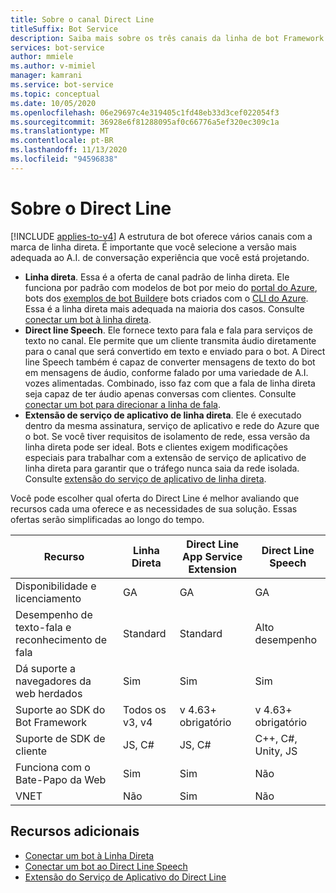 ```yaml
---
title: Sobre o canal Direct Line
titleSuffix: Bot Service
description: Saiba mais sobre os três canais da linha de bot Framework Direct. Selecione o canal a ser usado para integrar os bots em aplicativos móveis, páginas da Web e outros aplicativos.
services: bot-service
author: mmiele
ms.author: v-mimiel
manager: kamrani
ms.service: bot-service
ms.topic: conceptual
ms.date: 10/05/2020
ms.openlocfilehash: 06e29697c4e319405c1fd48eb33d3cef022054f3
ms.sourcegitcommit: 36928e6f81288095af0c66776a5ef320ec309c1a
ms.translationtype: MT
ms.contentlocale: pt-BR
ms.lasthandoff: 11/13/2020
ms.locfileid: "94596838"
---
```

# <a name="about-direct-line"></a>Sobre o Direct Line
[!INCLUDE [applies-to-v4](includes/applies-to-v4-current.md)]
A estrutura de bot oferece vários canais com a marca de linha direta. É importante que você selecione a versão mais adequada ao A.I. de conversação experiência que você está projetando.


- **Linha direta**. Essa é a oferta de canal padrão de linha direta. Ele funciona por padrão com modelos de bot por meio do [portal do Azure](https://ms.portal.azure.com/), bots dos [exemplos de bot Builder](https://github.com/Microsoft/BotBuilder-Samples/blob/main/README.md)e bots criados com o [CLI do Azure](https://docs.microsoft.com/cli/azure/what-is-azure-cli). Essa é a linha direta mais adequada na maioria dos casos. Consulte [conectar um bot à linha direta](bot-service-channel-connect-directline.md).
- **Direct line Speech**. Ele fornece texto para fala e fala para serviços de texto no canal. Ele permite que um cliente transmita áudio diretamente para o canal que será convertido em texto e enviado para o bot. A Direct line Speech também é capaz de converter mensagens de texto do bot em mensagens de áudio, conforme falado por uma variedade de A.I. vozes alimentadas. Combinado, isso faz com que a fala de linha direta seja capaz de ter áudio apenas conversas com clientes. Consulte [conectar um bot para direcionar a linha de fala](bot-service-channel-connect-directlinespeech.md).
- **Extensão de serviço de aplicativo de linha direta**. Ele é executado dentro da mesma assinatura, serviço de aplicativo e rede do Azure que o bot. Se você tiver requisitos de isolamento de rede, essa versão da linha direta pode ser ideal. Bots e clientes exigem modificações especiais para trabalhar com a extensão de serviço de aplicativo de linha direta para garantir que o tráfego nunca saia da rede isolada. Consulte [extensão do serviço de aplicativo de linha direta](bot-service-channel-directline-extension.md).

Você pode escolher qual oferta do Direct Line é melhor avaliando que recursos cada uma oferece e as necessidades de sua solução.
Essas ofertas serão simplificadas ao longo do tempo.

| Recurso                    | Linha Direta | Direct Line App Service Extension | Direct Line Speech |
|----------------------------|-------------|-----------------------------------|--------------------|
| Disponibilidade e licenciamento    | GA | GA  | GA |
| Desempenho de texto-fala e reconhecimento de fala | Standard | Standard | Alto desempenho |
| Dá suporte a navegadores da web herdados | Sim | Sim | Sim |
| Suporte ao SDK do Bot Framework | Todos os v3, v4 | v 4.63+ obrigatório | v 4.63+ obrigatório |
| Suporte de SDK de cliente    | JS, C# | JS, C# | C++, C#, Unity, JS|
| Funciona com o Bate-Papo da Web  | Sim | Sim | Não|
| VNET | Não | Sim | Não |

## <a name="additional-resources"></a>Recursos adicionais

- [Conectar um bot à Linha Direta](bot-service-channel-connect-directline.md)
- [Conectar um bot ao Direct Line Speech](bot-service-channel-connect-directlinespeech.md)
- [Extensão do Serviço de Aplicativo do Direct Line](bot-service-channel-directline-extension.md)
